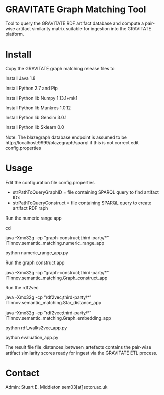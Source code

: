 # GRAVITATE Graph Matching Tool

Tool to query the GRAVITATE RDF artifact database and compute a pair-wise artifact similarity matrix suitable for ingestion into the GRAVITATE platform.

# Install

Copy the GRAVITATE graph matching release files to <install dir>

Install Java 1.8

Install Python 2.7 and Pip

Install Python lib Numpy 1.13.1+mk1

Install Python lib Munkres 1.0.12

Install Python lib Gensim 3.0.1

Install Python lib Sklearn 0.0

Note: The blazegraph database endpoint is assumed to be http://localhost:9999/blazegraph/sparql if this is not correct edit config.properties

# Usage

Edit the configuration file config.properties
+ strPathToQueryGraphID = file containing SPARQL query to find artifact ID’s
+ strPathToQueryConstruct = file containing SPARQL query to create artifact RDF raph

Run the numeric range app

cd <install dir>

java -Xmx32g -cp “graph-construct;third-party/*” ITinnov.semantic_matching.numeric_range_app

python numeric_range_app.py

Run the graph construct app

java -Xmx32g -cp “graph-construct;third-party/*” ITinnov.semantic_matching.Graph_construct_app

Run the rdf2vec

java -Xmx32g -cp “rdf2vec;third-party/*” ITinnov.semantic_matching.Star_distance_app

java -Xmx32g -cp “rdf2vec;third-party/*” ITinnov.semantic_matching.Graph_embedding_app

python rdf_walks2vec_app.py

python evaluation_app.py

The result file file_distances_between_artefacts contains the pair-wise artifact similarity scores ready for ingest via the GRAVITATE ETL process.

# Contact

Admin: Stuart E. Middleton sem03[at]soton.ac.uk
